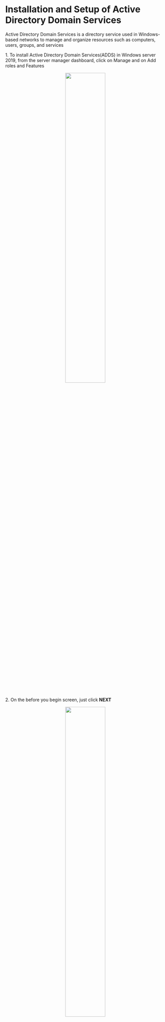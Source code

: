 <h1>Installation and Setup of Active Directory Domain Services</h1>
<p>Active Directory Domain Services is a directory service used in Windows-based networks to manage and organize resources such as computers, users, groups, and services</p>
<p>1. To install Active Directory Domain Services(ADDS) in Windows server 2019, from the server manager dashboard, click on Manage and on Add roles and Features</p>
<p align="center"><img src="https://i.imgur.com/BFw3fUz.png" height="50%" width="50%"/>

<p>2. On the before you begin screen, just click <b>NEXT</b></p>
<p align="center"><img src="https://i.imgur.com/gaMZiFi.png" height="50%" width="50%"/>

<p>3. On the Installation Type screen, make sure the Role-based or feature-based installation is selected, then click <b>NEXT</b>.</p>
<p align="center"><img src="https://i.imgur.com/ZvY3YRt.png" height="50%" width="50%"/>

<p>4. On the Select destination server screen, make sure the select a server from the server pool is selected and select the server you are trying to install Adds from the server pool, then click <b>NEXT</b>.</p>
<p align="center"><img src="https://i.imgur.com/Xq8ggfi.png" height="50%" width="50%"/>

<p>5. On the select server roles screen, select the second option(Active Directory Domain Services) and click on add features from the pop-up screen, then click <b>NEXT</b>.</p>
<p align="center"><img src="https://i.imgur.com/FJXu3HC.png" height="50%" width="50%"/>

<p>6. On the select features screen, just click <b>NEXT</b>.</p>
<p align="center"><img src="https://i.imgur.com/6Ri1r9H.png" height="50%" width="50%"/>

<p>7. On confirm installation selections, just click on INSTALL and wait for the installation to complete. </p>
<p align="center"><img src="https://i.imgur.com/qgNK3C5.png" height="50%" width="50%"/>

<p>8. After the installation is complete, from the notification, click on promote the server to a domain controller</p>
<p align="center"><img src="https://i.imgur.com/QxcyWQO.png" height="50%" width="50%"/>

<p>9. On the Deployment configuration screen, select add a new forest and enter your desired domain name(for this I am using my last name) in the Root domain name box, then click <b>NEXT</b>.</p>
<p align="center"><img src="https://i.imgur.com/IYX8EZ7.png" height="50%" width="50%"/>

<p>10. On the Domain Controller Options screen, Input password and confirm password, then click <b>NEXT</b>.</p>
<p align="center"><img src="https://i.imgur.com/W7ujg6C.png" height="50%" width="50%"/>

<p>11. On the Additional options screen, leave your domain name in the NetBIOS domain name and click <b>NEXT</b>.</p>
<p align="center"><img src="https://i.imgur.com/19JkJZ0.png" height="50%" width="50%"/>

<p>12. On the Paths screen, leave it at default and click <b>NEXT</b>.</p>
<p align="center"><img src="https://i.imgur.com/VvvvYWw.png" height="50%" width="50%"/>

<p>13. On the Review Options, click <b>NEXT</b>.</p>
<p align="center"><img src="https://i.imgur.com/FrXmctQ.png" height="50%" width="50%"/>

<p>14. On the Prerequisites Check, click <b>INSTALL</b>.</p>
<p align="center"><img src="https://i.imgur.com/3Lto4nb.png" height="50%" width="50%"/>

<p>15. On the Installation page, just wait for the installation to complete.</p>
<p align="center"><img src="https://i.imgur.com/l82jh6v.png" height="50%" width="50%"/>

<br>
<br>

<h1>Creating Organizational units, Users, and Groups in Active Directory</h1>
<p>The purpose of creating OUs, Groups, and Users in Active Directory is to organize and manage network resources, assign appropriate permissions, and streamline user and group administration for security and access control.</p>
<h3>*To create OU</h3>
<p>1. Go to Server manager-dashboard > Tools >Active Directory Users and Computers</p>
<p align="center"><img src="https://i.imgur.com/VJnRNxO.png" height="50%" width="50%"/>

<p>2. On the dashboard, right click on the domain name, go to New, then click Organizational Unit</p>
<p align="center"><img src="https://i.imgur.com/ReaN2rI.png" height="50%" width="50%"/>

<p>3. On the New object -Organizational Unit screen, in the name space, type in the OU name you intend to create and click OK</p>
<p align="center"><img src="https://i.imgur.com/tJp70AG.png" height="50%" width="50%"/>

<p>4. Repeated steps 2 and 3 above to create another OU</p>
<p align="center"><img src="https://i.imgur.com/wtTranz.png" height="50%" width="50%"/>

<p>5. The two OUs created are displayed when I expanded the domain</p>
<p align="center"><img src="https://i.imgur.com/uNzL8J2.png" height="50%" width="50%"/>

<h3>*To Create Users</h3>
<p>1. While on Active Directory Users and Computers, Right-click on the User, go to New, then click User</p>
<p align="center"><img src="https://i.imgur.com/7jmEy3f.png" height="50%" width="50%"/>

<p>2. On the New Object - User, input the first name, last name, a user logon name and click NEXT</p>
<p align="center"><img src="https://i.imgur.com/nqDwXeK.png" height="50%" width="50%"/>

<p>3. On the next page, input the password, leave the “User must change password at next logon” checked, then click NEXT</p>
<p align="center"><img src="https://i.imgur.com/n8lAysh.png" height="50%" width="50%"/>

<p>4. On the next page, review the information and click FINISH</p>
<p align="center"><img src="https://i.imgur.com/JYLmC0I.png" height="50%" width="50%"/>

<p>5. The user and couple other users I created are now displays under the User tab</p>
<p align="center"><img src="https://i.imgur.com/VGIxG1e.png" height="50%" width="50%"/>

<h3>*To Create Groups</h3>
<p>1. While on Active Directory Users and Computers, Right-click on an OU, go to New, then click Group</p>
<p align="center"><img src="https://i.imgur.com/gDAfcJL.png" height="50%" width="50%"/>

<p>2. On the New Object - Group, type in the Group name in the space provided and click OK</p>
<p align="center"><img src="https://i.imgur.com/o1dDx7K.png" height="50%" width="50%"/>

<p>3. The seurity group I created in the EdmontonOU is now displayed</p>
<p align="center"><img src="https://i.imgur.com/hHupEMt.png" height="50%" width="50%"/>

<br>



